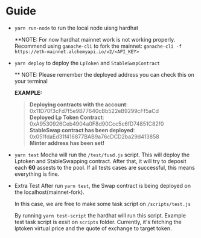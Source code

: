 # Guide

- `yarn run-node` to run the local node uisng hardhat

  \*\*NOTE: For now hardhat mainnet work is not working properly. Recommend using `ganache-cli` to fork the mainnet: `ganache-cli -f https://eth-mainnet.alchemyapi.io/v2/<API_KEY>`

- `yarn deploy` to deploy the `LpToken` and `StableSwapContract`

  \*\* NOTE: Please remember the deployed address you can check this on your terminal

  **EXAMPLE:**

  > **Deploying contracts with the account**: 0x11D70f3cFd7f5e9B77640cBb522eB9299cFf5aCd  
  > **Deployed Lp Token Contract**: 0xA9530926Ceb4904a0F8d90Ccc5c6fD74851C82f0  
  > **StableSwap contract has been deployed**: 0x051fdaEd31f416877BAB9a76cDCD2ba29d413858  
  > **Minter address has been set!**

- `yarn test`
  Mocha will run the `/test/fusd.js` script. This will deploy the Lptoken and StableSwapping contract. After that, it will try to deposit each **60** assests to the pool. If all tests cases are successful, this means everything is fine.
- Extra Test
  After run `yarn test`, the Swap contract is being deployed on the localhost(mainnet-fork).

  In this case, we are free to make some task script on `/scripts/test.js`

  By running `yarn test-script` the hardhat will run this script. Example test task script is exsit on `scripts` folder. Currently, it's fetching the lptoken virtual price and the quote of exchange to target token.

